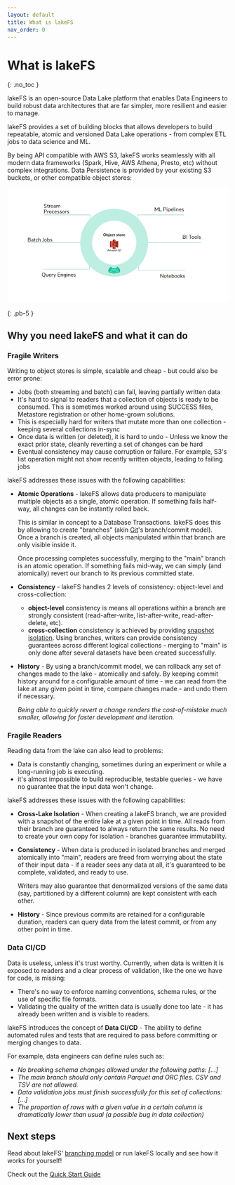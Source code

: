 ```yaml
---
layout: default
title: What is lakeFS
nav_order: 0
---
```


# What is lakeFS
{: .no_toc }

lakeFS is an open-source Data Lake platform that enables Data Engineers to build robust data architectures that are far simpler, more resilient and easier to manage.

lakeFS provides a set of building blocks that allows developers to build repeatable, atomic and versioned Data Lake operations - from complex ETL jobs to data science and ML.  

By being API compatible with AWS S3, lakeFS works seamlessly with all modern data frameworks (Spark, Hive, AWS Athena, Presto, etc) without complex integrations.
Data Persistence is provided by your existing S3 buckets, or other compatible object stores:

![lakeFS](assets/img/wrapper.png) 

{: .pb-5 }

## Why you need lakeFS and what it can do

### Fragile Writers

Writing to object stores is simple, scalable and cheap - but could also be error prone:

* Jobs (both streaming and batch) can fail, leaving partially written data
* It's hard to signal to readers that a collection of objects is ready to be consumed. This is sometimes worked around using SUCCESS files, Metastore registration or other home-grown solutions.
* This is especially hard for writers that mutate more than one collection - keeping several collections in-sync
* Once data is written (or deleted), it is hard to undo - Unless we know the exact prior state, cleanly reverting a set of changes can be hard 
* Eventual consistency may cause corruption or failure. For example, S3's list operation might not show recently written objects, leading to failing jobs

lakeFS addresses these issues with the following capabilities:

* **Atomic Operations** - lakeFS allows data producers to manipulate multiple objects as a single, atomic operation. If something fails half-way, all changes can be instantly rolled back.
   
   This is similar in concept to a Database Transactions. lakeFS does this by allowing to create "branches" (akin [Git](branching.md)'s branch/commit model). Once a branch is created, all objects manipulated within that branch are only visible inside it.
   
   Once processing completes successfully, merging to the "main" branch is an atomic operation. If something fails mid-way, we can simply (and atomically) revert our branch to its previous committed state.
* **Consistency** - lakeFS handles 2 levels of consistency: object-level and cross-collection:
    * **object-level** consistency is means all operations within a branch are strongly consistent (read-after-write, list-after-write, read-after-delete, etc).
    * **cross-collection** consistency is achieved by providing [snapshot isolation](). Using branches, writers can provide consistency guarantees across different logical collections - merging to "main" is only done after several datasets have been created successfully.
* **History** - By using a branch/commit model, we can rollback any set of changes made to the lake - atomically and safely. By keeping commit history around for a configurable amount of time - we can read from the lake at any given point in time, compare changes made - and undo them if necessary.
   
   *Being able to quickly revert a change renders the cost-of-mistake much smaller, allowing for faster development and iteration.*

### Fragile Readers

Reading data from the lake can also lead to problems:

- Data is constantly changing, sometimes during an experiment or while a long-running job is executing.
- it's almost impossible to build reproducible, testable queries - we have no guarantee that the input data won't change.

lakeFS addresses these issues with the following capabilities:

* **Cross-Lake Isolation** - When creating a lakeFS branch, we are provided with a snapshot of the entire lake at a given point in time. All reads from their branch are guaranteed to always return the same results.
   No need to create your own copy for isolation - branches guarantee immutability.
* **Consistency** - When data is produced in isolated branches and merged atomically into "main", readers are freed from worrying about the state of their input data - if a reader sees any data at all, it's guaranteed to be complete, validated, and ready to use.
   
   Writers may also guarantee that denormalized versions of the same data (say, partitioned by a different column) are kept consistent with each other.
* **History** - Since previous commits are retained for a configurable duration, readers can query data from the latest commit, or from any other point in time.

### Data CI/CD

Data is useless, unless it's trust worthy.
Currently, when data is written it is exposed to readers and a clear process of validation, like the one we have for code, is missing:

* There's no way to enforce naming conventions, schema rules, or the use of specific file formats.
* Validating the quality of the written data is usually done too late - it has already been written and is visible to readers. 
 
 lakeFS introduces the concept of **Data CI/CD** - The ability to define automated rules and tests that are required
 to pass before committing or merging changes to data. 
 
For example, data engineers can define rules such as:

* *No breaking schema changes allowed under the following paths: \[...\]*
* *The main branch should only contain Parquet and ORC files. CSV and TSV are not allowed.*
* *Data validation jobs must finish successfully for this set of collections: \[...\]*
* *The proportion of rows with a given value in a certain column is dramatically lower than usual (a possible bug in data collection)*


## Next steps

Read about lakeFS' [branching model]() or run lakeFS locally and see how it works for yourself!

Check out the [Quick Start Guide](quickstart.md)

